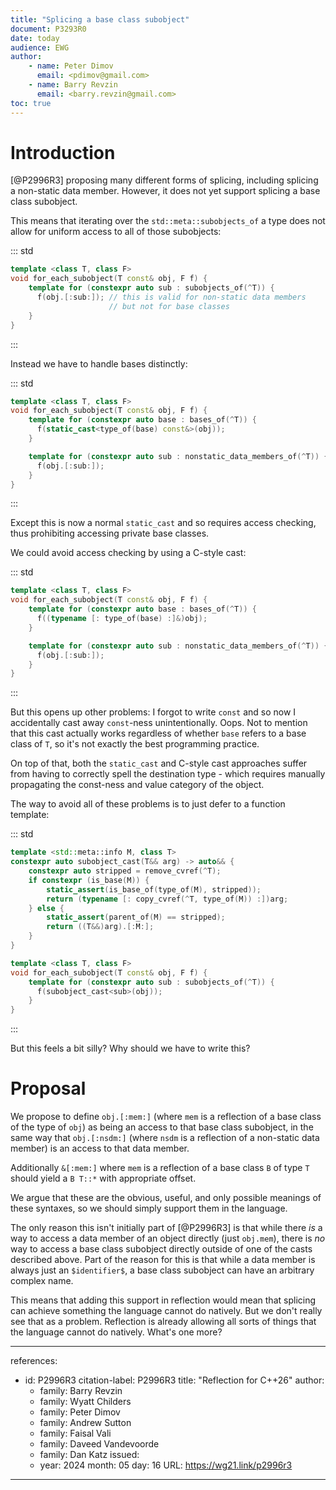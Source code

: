 ```yaml
---
title: "Splicing a base class subobject"
document: P3293R0
date: today
audience: EWG
author:
    - name: Peter Dimov
      email: <pdimov@gmail.com>
    - name: Barry Revzin
      email: <barry.revzin@gmail.com>
toc: true
---
```


# Introduction

[@P2996R3] proposing many different forms of splicing, including splicing a non-static data member. However, it does not yet support splicing a base class subobject.

This means that iterating over the `std::meta::subobjects_of` a type does not allow for uniform access to all of those subobjects:

::: std
```cpp
template <class T, class F>
void for_each_subobject(T const& obj, F f) {
    template for (constexpr auto sub : subobjects_of(^T)) {
      f(obj.[:sub:]); // this is valid for non-static data members
                      // but not for base classes
    }
}
```
:::

Instead we have to handle bases distinctly:

::: std
```cpp
template <class T, class F>
void for_each_subobject(T const& obj, F f) {
    template for (constexpr auto base : bases_of(^T)) {
      f(static_cast<type_of(base) const&>(obj));
    }

    template for (constexpr auto sub : nonstatic_data_members_of(^T)) {
      f(obj.[:sub:]);
    }
}
```
:::

Except this is now a normal `static_cast` and so requires access checking, thus prohibiting accessing private base classes.

We could avoid access checking by using a C-style cast:

::: std
```cpp
template <class T, class F>
void for_each_subobject(T const& obj, F f) {
    template for (constexpr auto base : bases_of(^T)) {
      f((typename [: type_of(base) :]&)obj);
    }

    template for (constexpr auto sub : nonstatic_data_members_of(^T)) {
      f(obj.[:sub:]);
    }
}
```
:::

But this opens up other problems: I forgot to write `const` and so now I accidentally cast away `const`-ness unintentionally. Oops. Not to mention that this cast actually works regardless of whether `base` refers to a base class of `T`, so it's not exactly the best programming practice.

On top of that, both the `static_cast` and C-style cast approaches suffer from having to correctly spell the destination type - which requires manually propagating the const-ness and value category of the object.

The way to avoid all of these problems is to just defer to a function template:

::: std
```cpp
template <std::meta::info M, class T>
constexpr auto subobject_cast(T&& arg) -> auto&& {
    constexpr auto stripped = remove_cvref(^T);
    if constexpr (is_base(M)) {
        static_assert(is_base_of(type_of(M), stripped));
        return (typename [: copy_cvref(^T, type_of(M)) :])arg;
    } else {
        static_assert(parent_of(M) == stripped);
        return ((T&&)arg).[:M:];
    }
}

template <class T, class F>
void for_each_subobject(T const& obj, F f) {
    template for (constexpr auto sub : subobjects_of(^T)) {
      f(subobject_cast<sub>(obj));
    }
}
```
:::

But this feels a bit silly? Why should we have to write this?

# Proposal

We propose to define `obj.[:mem:]` (where `mem` is a reflection of a base class of the type of `obj`) as being an access to that base class subobject, in the same way that `obj.[:nsdm:]` (where `nsdm` is a reflection of a non-static data member) is an access to that data member.

Additionally `&[:mem:]` where `mem` is a reflection of a base class `B` of type `T` should yield a `B T::*` with appropriate offset.

We argue that these are the obvious, useful, and only possible meanings of these syntaxes, so we should simply support them in the language.

The only reason this isn't initially part of [@P2996R3] is that while there _is_ a way to access a data member of an object directly (just `obj.mem`), there is _no_ way to access a base class subobject directly outside of one of the casts described above. Part of the reason for this is that while a data member is always just an `$identifier$`, a base class subobject can have an arbitrary complex name.

This means that adding this support in reflection would mean that splicing can achieve something the language cannot do natively. But we don't really see that as a problem. Reflection is already allowing all sorts of things that the language cannot do natively. What's one more?

---
references:
  - id: P2996R3
    citation-label: P2996R3
    title: "Reflection for C++26"
    author:
      - family: Barry Revzin
      - family: Wyatt Childers
      - family: Peter Dimov
      - family: Andrew Sutton
      - family: Faisal Vali
      - family: Daveed Vandevoorde
      - family: Dan Katz
    issued:
      - year: 2024
        month: 05
        day: 16
    URL: https://wg21.link/p2996r3
---

